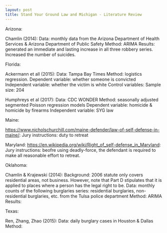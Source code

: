 ```yaml
---
layout: post
title: Stand Your Ground Law and Michigan - Literature Review
---
```


Arizona:

Chamlin (2014):
Data: monthly data from the Arizona Department of Health Services & Arizona Department of Public Safety
Method: ARIMA
Results: generated an immediate and lasting increase in all three robbery series. Increased the number of suicides.


Florida:

Ackermann et all (2015): 
Data: Tampa Bay Times
Method: logistics regression. 
  Dependent variable: whether someone is convicted
  Independent variable: whether the victim is white
  Control variables: 
  Sample size: 204

Humphreys et al (2017):
Data: CDC WONDER
Method: seasonally adjusted segmented Poisson regression models
  Dependent variable: homicide & homicide by firearms
  Independent variable: SYG law


Maine:

https://www.nicholschurchill.com/maine-defender/law-of-self-defense-in-maine/:
Jury instructions: duty to retreat


Maryland:
https://en.wikipedia.org/wiki/Right_of_self-defense_in_Maryland:
Jury instructions: beofre using deadly-force, the defendant is required to make all reasonable effort to retreat.


Oklahoma:

Chamlin & Krajewski (2014):
Background: 2006 statute only covers residential areas, not business. However, note that Part D stipulates that it is applied to places where a person has the legal right to be.
Data: monthly counts of the following burglaries series: residential burglaries, non-residential burglaries, etc. from the Tulsa police department
Method: ARIMA
Results: 


Texas:

Ren, Zhang, Zhao (2015):
Data: daily burglary cases in Houston & Dallas
Method: 

